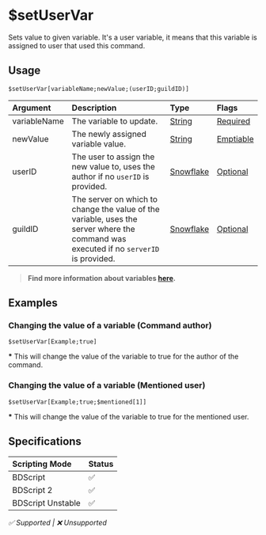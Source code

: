 # $setUserVar
Sets value to given variable. It's a user variable, it means that this variable is assigned to user that used this command.

## Usage
```
$setUserVar[variableName;newValue;(userID;guildID)]
```

| Argument | Description | Type | Flags |
| :---- | :---- | :---- | :---- |
| variableName | The variable to update. | [String](/src/resources/arguments/types.md#string) | [Required](/src/resources/arguments/flags.md#required)
| newValue | The newly assigned variable value. | [String](/src/resources/arguments/types.md#string) | [Emptiable](/src/resources/arguments/flags.md#emptiable)
| userID | The user to assign the new value to, uses the author if no `userID` is provided. | [Snowflake](/src/resources/arguments/types.md#snowflake) | [Optional](/src/resources/arguments/flags.md#optional)
| guildID  | The server on which to change the value of the variable, uses the server where the command was executed if no `serverID` is provided. | [Snowflake](/src/resources/arguments/types.md#snowflake) | [Optional](/src/resources/arguments/flags.md#optional)

> **Find more information about variables [here](/src/guides/variables.md).**

## Examples
### Changing the value of a variable (Command author)
```
$setUserVar[Example;true]
```
**\*** This will change the value of the variable to true for the author of the command.
### Changing the value of a variable (Mentioned user)
```
$setUserVar[Example;true;$mentioned[1]]
```
**\*** This will change the value of the variable to true for the mentioned user.

## Specifications
| Scripting Mode | Status
| :---- | :---- |
| BDScript | ✅ |
| BDScript 2 | ✅ |
| BDScript Unstable | ✅ |

*✅ Supported | ❌ Unsupported*
